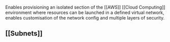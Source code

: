 
Enables provisioning an isolated section of the [[AWS]] [[Cloud Computing]] environment where resources can be launched in a defined virtual network, enables customisation of the network config and multiple layers of security.

## [[Subnets]]